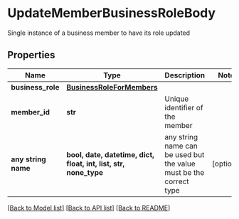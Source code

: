 # UpdateMemberBusinessRoleBody

Single instance of a business member to have its role updated

## Properties
Name | Type | Description | Notes
------------ | ------------- | ------------- | -------------
**business_role** | [**BusinessRoleForMembers**](BusinessRoleForMembers.md) |  | 
**member_id** | **str** | Unique identifier of the member | 
**any string name** | **bool, date, datetime, dict, float, int, list, str, none_type** | any string name can be used but the value must be the correct type | [optional]

[[Back to Model list]](../README.md#documentation-for-models) [[Back to API list]](../README.md#documentation-for-api-endpoints) [[Back to README]](../README.md)


